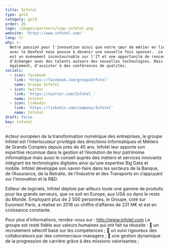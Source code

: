 ```yaml
---
title: Infotel
type: gold
category: gold
order: 26
logo: /images/partners/logo-infotel.png
website: 'https://www.infotel.com/'
lang: fr
why: >-
  Notre passion pour l'innovation ainsi que notre cœur de métier en lien direct
  avec le DevFest nous pousse à devenir une nouvelle fois sponsor.  Le DevFest
  est un événement incontournable sur l'IT et une opportunité de rencontrer et
  d'échanger avec des talents autours des nouvelles technologies. Mais
  également, d'assister à des conférences de qualités. 
socials:
  - icon: facebook
    link: 'https://facebook.com/groupeInfotel'
    name: Groupe Infotel
  - icon: twitter
    link: 'https://twitter.com/Infotel_'
    name: Infotel
  - icon: linkedin
    link: 'https://linkedin.com/company/Infotel'
    name: Infotel
draft: false
key: infotel
---
```

Acteur européen de la transformation numérique des entreprises, le groupe Infotel est l’interlocuteur privilégié des directions Informatiques et Métiers de Grands Comptes depuis près de 40 ans.
Infotel leur apporte son expertise reconnue dans la gestion et l’évolution de leur patrimoine informatique mais aussi le conseil auprès des métiers et services innovants intégrant les technologies digitales ainsi qu’une expertise Big Data et mobile.
Infotel développe son savoir-faire dans les secteurs de la Banque, de l’Assurance, de la Retraite, de l’Industrie et des Transports en s’appuyant sur l’innovation et la R&D.

Editeur de logiciels, Infotel déploie par ailleurs toute une gamme de produits pour les grands serveurs, que ce soit en Europe, aux USA ou dans le reste du Monde.
Employant plus de 2 500 personnes, le Groupe, coté sur Euronext Paris, a réalisé en 2018 un chiffre d’affaires de 231 M€ et est en croissance constante.

Pour plus d’informations, rendez-vous sur : http://www.infotel.com
Le groupe est resté fidèle aux valeurs humaines qui ont fait sa réussite : 
	un recrutement sélectif basé sur les compétences ;
	un suivi rigoureux des collaborateurs par des commerciaux-managers ;
	une gestion dynamique de la progression de carrière grâce à des missions valorisantes ;

